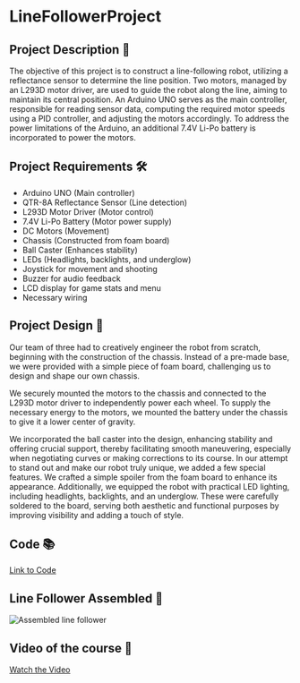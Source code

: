 # LineFollowerProject

## Project Description 🌟

The objective of this project is to construct a line-following robot, utilizing a reflectance sensor to determine the line position. Two motors, managed by an L293D motor driver, are used to guide the robot along the line, aiming to maintain its central position. An Arduino UNO serves as the main controller, responsible for reading sensor data, computing the required motor speeds using a PID controller, and adjusting the motors accordingly. To address the power limitations of the Arduino, an additional 7.4V Li-Po battery is incorporated to power the motors.

## Project Requirements 🛠️

- Arduino UNO (Main controller)
- QTR-8A Reflectance Sensor (Line detection)
- L293D Motor Driver (Motor control)
- 7.4V Li-Po Battery (Motor power supply)
- DC Motors (Movement)
- Chassis (Constructed from foam board)
- Ball Caster (Enhances stability)
- LEDs (Headlights, backlights, and underglow)
- Joystick for movement and shooting
- Buzzer for audio feedback
- LCD display for game stats and menu
- Necessary wiring

## Project Design 🌈

Our team of three had to creatively engineer the robot from scratch, beginning with the construction of the chassis. Instead of a pre-made base, we were provided with a simple piece of foam board, challenging us to design and shape our own chassis.

We securely mounted the motors to the chassis and connected to the L293D motor driver to independently power each wheel. To supply the necessary energy to the motors, we mounted the battery under the chassis to give it a lower center of gravity.

We incorporated the ball caster into the design, enhancing stability and offering crucial support, thereby facilitating smooth maneuvering, especially when negotiating curves or making corrections to its course. In our attempt to stand out and make our robot truly unique, we added a few special features. We crafted a simple spoiler from the foam board to enhance its appearance. Additionally, we equipped the robot with practical LED lighting, including headlights, backlights, and an underglow. These were carefully soldered to the board, serving both aesthetic and functional purposes by improving visibility and adding a touch of style.

## Code 📚

[Link to Code](/Resources/line_follower.jpeg)

## Line Follower Assembled 🤖

![Assembled line follower](/Resources/line_follower.ino)

## Video of the course 🎥

[Watch the Video](https://youtu.be/LjQmTyOsc7g)